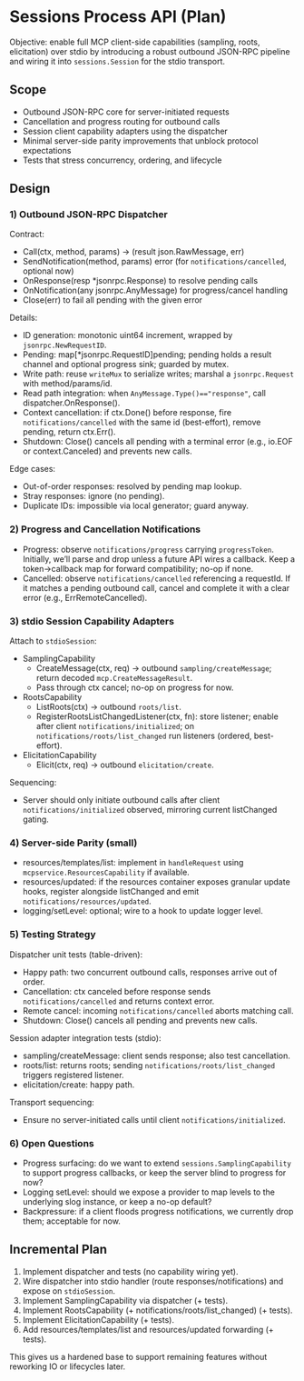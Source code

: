 # Sessions Process API (Plan)

Objective: enable full MCP client-side capabilities (sampling, roots, elicitation) over stdio by introducing a robust outbound JSON-RPC pipeline and wiring it into `sessions.Session` for the stdio transport.

## Scope

- Outbound JSON-RPC core for server-initiated requests
- Cancellation and progress routing for outbound calls
- Session client capability adapters using the dispatcher
- Minimal server-side parity improvements that unblock protocol expectations
- Tests that stress concurrency, ordering, and lifecycle

## Design

### 1) Outbound JSON-RPC Dispatcher

Contract:

- Call(ctx, method, params) -> (result json.RawMessage, err)
- SendNotification(method, params) error (for `notifications/cancelled`, optional now)
- OnResponse(resp \*jsonrpc.Response) to resolve pending calls
- OnNotification(any jsonrpc.AnyMessage) for progress/cancel handling
- Close(err) to fail all pending with the given error

Details:

- ID generation: monotonic uint64 increment, wrapped by `jsonrpc.NewRequestID`.
- Pending: map[*jsonrpc.RequestID]pending; pending holds a result channel and optional progress sink; guarded by mutex.
- Write path: reuse `writeMux` to serialize writes; marshal a `jsonrpc.Request` with method/params/id.
- Read path integration: when `AnyMessage.Type()=="response"`, call dispatcher.OnResponse().
- Context cancellation: if ctx.Done() before response, fire `notifications/cancelled` with the same id (best-effort), remove pending, return ctx.Err().
- Shutdown: Close() cancels all pending with a terminal error (e.g., io.EOF or context.Canceled) and prevents new calls.

Edge cases:

- Out-of-order responses: resolved by pending map lookup.
- Stray responses: ignore (no pending).
- Duplicate IDs: impossible via local generator; guard anyway.

### 2) Progress and Cancellation Notifications

- Progress: observe `notifications/progress` carrying `progressToken`. Initially, we’ll parse and drop unless a future API wires a callback. Keep a token->callback map for forward compatibility; no-op if none.
- Cancelled: observe `notifications/cancelled` referencing a requestId. If it matches a pending outbound call, cancel and complete it with a clear error (e.g., ErrRemoteCancelled).

### 3) stdio Session Capability Adapters

Attach to `stdioSession`:

- SamplingCapability
  - CreateMessage(ctx, req) -> outbound `sampling/createMessage`; return decoded `mcp.CreateMessageResult`.
  - Pass through ctx cancel; no-op on progress for now.
- RootsCapability
  - ListRoots(ctx) -> outbound `roots/list`.
  - RegisterRootsListChangedListener(ctx, fn): store listener; enable after client `notifications/initialized`; on `notifications/roots/list_changed` run listeners (ordered, best-effort).
- ElicitationCapability
  - Elicit(ctx, req) -> outbound `elicitation/create`.

Sequencing:

- Server should only initiate outbound calls after client `notifications/initialized` observed, mirroring current listChanged gating.

### 4) Server-side Parity (small)

- resources/templates/list: implement in `handleRequest` using `mcpservice.ResourcesCapability` if available.
- resources/updated: if the resources container exposes granular update hooks, register alongside listChanged and emit `notifications/resources/updated`.
- logging/setLevel: optional; wire to a hook to update logger level.

### 5) Testing Strategy

Dispatcher unit tests (table-driven):

- Happy path: two concurrent outbound calls, responses arrive out of order.
- Cancellation: ctx canceled before response sends `notifications/cancelled` and returns context error.
- Remote cancel: incoming `notifications/cancelled` aborts matching call.
- Shutdown: Close() cancels all pending and prevents new calls.

Session adapter integration tests (stdio):

- sampling/createMessage: client sends response; also test cancellation.
- roots/list: returns roots; sending `notifications/roots/list_changed` triggers registered listener.
- elicitation/create: happy path.

Transport sequencing:

- Ensure no server-initiated calls until client `notifications/initialized`.

### 6) Open Questions

- Progress surfacing: do we want to extend `sessions.SamplingCapability` to support progress callbacks, or keep the server blind to progress for now?
- Logging setLevel: should we expose a provider to map levels to the underlying slog instance, or keep a no-op default?
- Backpressure: if a client floods progress notifications, we currently drop them; acceptable for now.

## Incremental Plan

1. Implement dispatcher and tests (no capability wiring yet).
2. Wire dispatcher into stdio handler (route responses/notifications) and expose on `stdioSession`.
3. Implement SamplingCapability via dispatcher (+ tests).
4. Implement RootsCapability (+ notifications/roots/list_changed) (+ tests).
5. Implement ElicitationCapability (+ tests).
6. Add resources/templates/list and resources/updated forwarding (+ tests).

This gives us a hardened base to support remaining features without reworking IO or lifecycles later.
